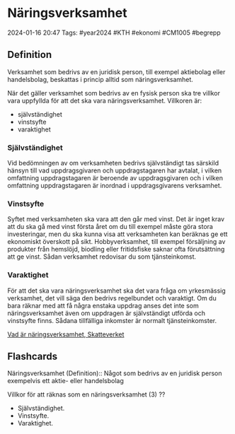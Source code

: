 # Näringsverksamhet

2024-01-16 20:47
Tags: #year2024 #KTH #ekonomi #CM1005 #begrepp

## Definition

Verksamhet som bedrivs av en juridisk person, till exempel aktiebolag eller handelsbolag, beskattas i princip alltid som näringsverksamhet.

När det gäller verksamhet som bedrivs av en fysisk person ska tre villkor vara uppfyllda för att det ska vara näringsverksamhet. Villkoren är:

- självständighet
- vinstsyfte
- varaktighet

### Självständighet

Vid bedömningen av om verksamheten bedrivs självständigt tas särskild hänsyn till vad uppdragsgivaren och uppdragstagaren har avtalat, i vilken omfattning uppdragstagaren är beroende av uppdragsgivaren och i vilken omfattning uppdragstagaren är inordnad i uppdragsgivarens verksamhet.

### Vinstsyfte

Syftet med verksamheten ska vara att den går med vinst. Det är inget krav att du ska gå med vinst första året om du till exempel måste göra stora investeringar, men du ska kunna visa att verksamheten kan beräknas ge ett ekonomiskt överskott på sikt. Hobbyverksamhet, till exempel försäljning av produkter från hemslöjd, biodling eller fritidsfiske saknar ofta förutsättning att ge vinst. Sådan verksamhet redovisar du som tjänsteinkomst.

### Varaktighet

För att det ska vara näringsverksamhet ska det vara fråga om yrkesmässig verksamhet, det vill säga den bedrivs regelbundet och varaktigt. Om du bara räknar med att få några enstaka uppdrag anses det inte som näringsverksamhet även om uppdragen är självständigt utförda och vinstsyfte finns. Sådana tillfälliga inkomster är normalt tjänsteinkomster.

[Vad är näringsverksamhet, Skatteverket](https://skatteverket.se/foretag/drivaforetag/startaochregistrera/vadarnaringsverksamhet.4.6efe6285127ab4f1d25800025792.html)

## Flashcards

Näringsverksamhet (Definition):: Något som bedrivs av en juridisk person exempelvis ett aktie- eller handelsbolag
<!--SR:!2024-02-04,1,130!2024-02-07,12,270-->

Villkor för att räknas som en näringsverksamhet (3)
??
- Självständighet.
- Vinstsyfte.
- Varaktighet.
<!--SR:!2024-02-08,9,250!2024-02-10,11,270-->
